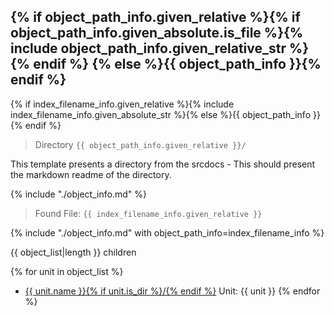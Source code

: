 {% if object_path_info.given_relative  %}{% if object_path_info.given_absolute.is_file %}{% include object_path_info.given_relative_str %}{% endif %}
{% else %}{{ object_path_info }}{% endif %}
---

{% if index_filename_info.given_relative  %}{% include index_filename_info.given_absolute_str %}{% else %}{{ object_path_info }}{% endif %}

> Directory `{{ object_path_info.given_relative }}/`


This template presents a directory from the srcdocs - This should present the markdown readme of the directory.

{% include "./object_info.md" %}

> Found File: `{{ index_filename_info.given_relative }}`

{% include "./object_info.md" with object_path_info=index_filename_info %}


{{ object_list|length }} children

{% for unit in object_list %}
+ [{{ unit.name }}{% if unit.is_dir %}/{% endif %}]({{unit.rel_path}})
    Unit: {{ unit }}
{% endfor %}